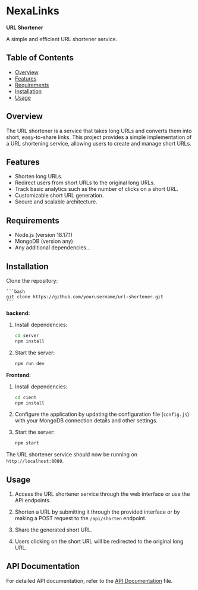 # NexaLinks
**URL Shortener**

A simple and efficient URL shortener service.

## Table of Contents

- [Overview](#overview)
- [Features](#features)
- [Requirements](#requirements)
- [Installation](#installation)
- [Usage](#usage)



## Overview

The URL shortener is a service that takes long URLs and converts them into short, easy-to-share links. This project provides a simple implementation of a URL shortening service, allowing users to create and manage short URLs.

## Features

- Shorten long URLs.
- Redirect users from short URLs to the original long URLs.
- Track basic analytics such as the number of clicks on a short URL.
- Customizable short URL generation.
- Secure and scalable architecture.

## Requirements

- Node.js (version 18.17.1)
- MongoDB (version any)
- Any additional dependencies...

## Installation

 Clone the repository:

    ```bash
    git clone https://github.com/yourusername/url-shortener.git
    ```
**backend:**
1. Install dependencies:

    ```bash
    cd server
    npm install
    ```



2. Start the server:

    ```bash
    npm run dev
    ```



**Frontend:**
1. Install dependencies:

    ```bash
    cd cient
    npm install
    ```

2. Configure the application by updating the configuration file (`config.js`) with your MongoDB connection details and other settings.

3. Start the server:

    ```bash
    npm start
    ```

The URL shortener service should now be running on `http://localhost:8080`.

## Usage

1. Access the URL shortener service through the web interface or use the API endpoints.

2. Shorten a URL by submitting it through the provided interface or by making a POST request to the `/api/shorten` endpoint.

3. Share the generated short URL.

4. Users clicking on the short URL will be redirected to the original long URL.

## API Documentation

For detailed API documentation, refer to the [API Documentation](API_DOCUMENTATION.md) file.


